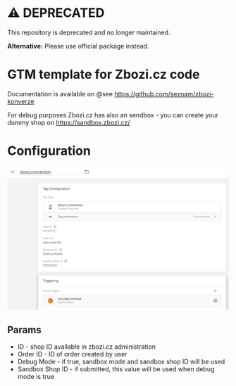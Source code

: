 # ⚠️ DEPRECATED

This repository is deprecated and no longer maintained. 

**Alternative:** Please use official package instead.

# GTM template for Zbozi.cz code
Documentation is available on
@see https://github.com/seznam/zbozi-konverze

For debug purposes Zbozi.cz has also an sendbox - you can create your dummy shop on
https://sandbox.zbozi.cz/


# Configuration

![GTM template for Zbozi.cz](https://github.com/House-of-Rezac/zbozicz/blob/master/zbozi-preview.png)

## Params
* ID - shop ID available in zbozi.cz administration
* Order ID - ID of order created by user
* Debug Mode - if true, sandbox mode and sandbox shop ID will be used
* Sandbox Shop ID - if submitted, this value will be used when debug mode is true
